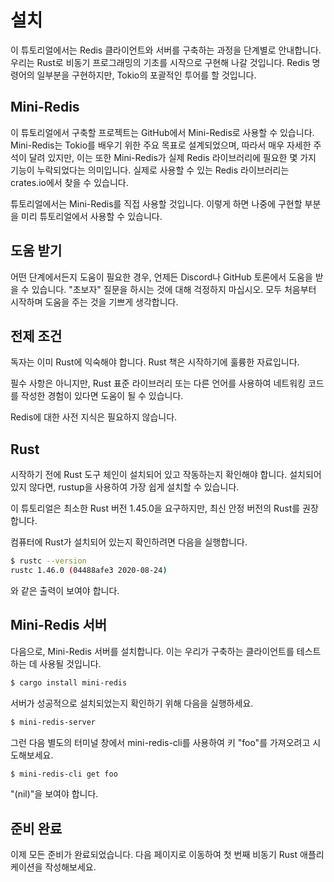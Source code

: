 
# 설치

이 튜토리얼에서는 Redis 클라이언트와 서버를 구축하는 과정을 단계별로 안내합니다. 우리는 
Rust로 비동기 프로그래밍의 기초를 시작으로 구현해 나갈 것입니다. Redis 명령어의 일부분을 
구현하지만, Tokio의 포괄적인 투어를 할 것입니다.

## Mini-Redis
이 튜토리얼에서 구축할 프로젝트는 GitHub에서 Mini-Redis로 사용할 수 있습니다. Mini-Redis는 
Tokio를 배우기 위한 주요 목표로 설계되었으며, 따라서 매우 자세한 주석이 달려 있지만, 이는 
또한 Mini-Redis가 실제 Redis 라이브러리에 필요한 몇 가지 기능이 누락되었다는 의미입니다. 
실제로 사용할 수 있는 Redis 라이브러리는 crates.io에서 찾을 수 있습니다.

튜토리얼에서는 Mini-Redis를 직접 사용할 것입니다. 이렇게 하면 나중에 구현할 부분을 미리 
튜토리얼에서 사용할 수 있습니다.

## 도움 받기

어떤 단계에서든지 도움이 필요한 경우, 언제든 Discord나 GitHub 토론에서 도움을 받을 수 
있습니다. "초보자" 질문을 하시는 것에 대해 걱정하지 마십시오. 모두 처음부터 시작하며 도움을 주는 것을 기쁘게 생각합니다.

## 전제 조건

독자는 이미 Rust에 익숙해야 합니다. Rust 책은 시작하기에 훌륭한 자료입니다.

필수 사항은 아니지만, Rust 표준 라이브러리 또는 다른 언어를 사용하여 네트워킹 코드를 
작성한 경험이 있다면 도움이 될 수 있습니다.

Redis에 대한 사전 지식은 필요하지 않습니다.

## Rust

시작하기 전에 Rust 도구 체인이 설치되어 있고 작동하는지 확인해야 합니다. 설치되어 있지 
않다면, rustup을 사용하여 가장 쉽게 설치할 수 있습니다.

이 튜토리얼은 최소한 Rust 버전 1.45.0을 요구하지만, 최신 안정 버전의 Rust를 권장합니다.

컴퓨터에 Rust가 설치되어 있는지 확인하려면 다음을 실행합니다.

```bash
$ rustc --version
rustc 1.46.0 (04488afe3 2020-08-24)
```
와 같은 출력이 보여야 합니다.


## Mini-Redis 서버

다음으로, Mini-Redis 서버를 설치합니다. 이는 우리가 구축하는 클라이언트를 테스트하는 데 
사용될 것입니다.

```bash
$ cargo install mini-redis
```

서버가 성공적으로 설치되었는지 확인하기 위해 다음을 실행하세요.

```bash
$ mini-redis-server
```

그런 다음 별도의 터미널 창에서 mini-redis-cli를 사용하여 키 "foo"를 가져오려고 
시도해보세요.

```bash
$ mini-redis-cli get foo
```
"(nil)"을 보여야 합니다.

## 준비 완료

이제 모든 준비가 완료되었습니다. 다음 페이지로 이동하여 첫 번째 비동기 Rust 애플리케이션을 
작성해보세요.